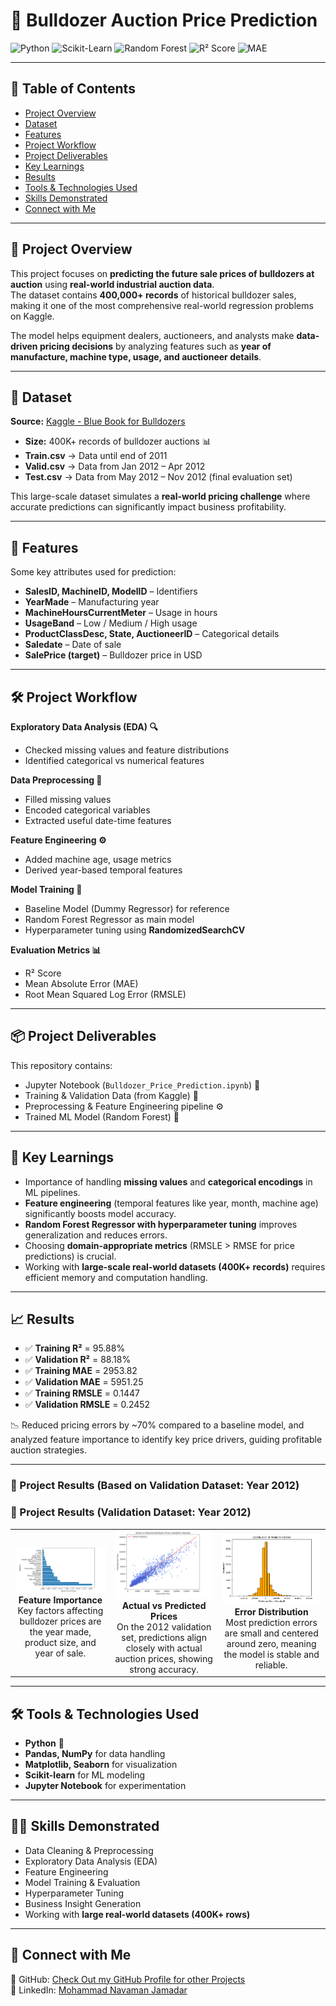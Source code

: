 # 🚜 Bulldozer Auction Price Prediction  

![Python](https://img.shields.io/badge/Python-3.8+-blue.svg) ![Scikit-Learn](https://img.shields.io/badge/ML-ScikitLearn-orange)  ![Random Forest](https://img.shields.io/badge/Algorithm-RandomForest-green) ![R² Score](https://img.shields.io/badge/R²-0.88-brightgreen)  ![MAE](https://img.shields.io/badge/MAE-5951-lightblue)  

---

## 📌 Table of Contents
- [Project Overview](#-project-overview)  
- [Dataset](#-dataset)  
- [Features](#-features)  
- [Project Workflow](#-project-workflow)  
- [Project Deliverables](#-project-deliverables)  
- [Key Learnings](#-key-learnings)  
- [Results](#-results)  
- [Tools & Technologies Used](#-tools--technologies-used)  
- [Skills Demonstrated](#%E2%80%8D-skills-demonstrated)  
- [Connect with Me](#-connect-with-me)  

---

## 🚀 Project Overview  

This project focuses on **predicting the future sale prices of bulldozers at auction** using **real-world industrial auction data**.  
The dataset contains **400,000+ records** of historical bulldozer sales, making it one of the most comprehensive real-world regression problems on Kaggle.  

The model helps equipment dealers, auctioneers, and analysts make **data-driven pricing decisions** by analyzing features such as **year of manufacture, machine type, usage, and auctioneer details**.  

---

## 📂 Dataset  

**Source:** [Kaggle - Blue Book for Bulldozers](https://www.kaggle.com/c/bluebook-for-bulldozers)  

- **Size:** 400K+ records of bulldozer auctions 📊  
- **Train.csv** → Data until end of 2011  
- **Valid.csv** → Data from Jan 2012 – Apr 2012  
- **Test.csv** → Data from May 2012 – Nov 2012 (final evaluation set)  

This large-scale dataset simulates a **real-world pricing challenge** where accurate predictions can significantly impact business profitability.  

---

## 🔑 Features  

Some key attributes used for prediction:  
- **SalesID, MachineID, ModelID** – Identifiers  
- **YearMade** – Manufacturing year  
- **MachineHoursCurrentMeter** – Usage in hours  
- **UsageBand** – Low / Medium / High usage  
- **ProductClassDesc, State, AuctioneerID** – Categorical details  
- **Saledate** – Date of sale  
- **SalePrice (target)** – Bulldozer price in USD  

---

## 🛠 Project Workflow  

**Exploratory Data Analysis (EDA) 🔍**  
- Checked missing values and feature distributions  
- Identified categorical vs numerical features  

**Data Preprocessing 🧹**  
- Filled missing values  
- Encoded categorical variables  
- Extracted useful date-time features  

**Feature Engineering ⚙️**  
- Added machine age, usage metrics  
- Derived year-based temporal features  

**Model Training 🤖**  
- Baseline Model (Dummy Regressor) for reference  
- Random Forest Regressor as main model  
- Hyperparameter tuning using **RandomizedSearchCV**  

**Evaluation Metrics 📊**  
- R² Score  
- Mean Absolute Error (MAE)  
- Root Mean Squared Log Error (RMSLE)  

---

## 📦 Project Deliverables  

This repository contains:  
- Jupyter Notebook (`Bulldozer_Price_Prediction.ipynb`) 📒  
- Training & Validation Data (from Kaggle) 📂  
- Preprocessing & Feature Engineering pipeline ⚙️  
- Trained ML Model (Random Forest) 🌲  

---

## 🎯 Key Learnings  
- Importance of handling **missing values** and **categorical encodings** in ML pipelines.  
- **Feature engineering** (temporal features like year, month, machine age) significantly boosts model accuracy.  
- **Random Forest Regressor with hyperparameter tuning** improves generalization and reduces errors.  
- Choosing **domain-appropriate metrics** (RMSLE > RMSE for price predictions) is crucial.  
- Working with **large-scale real-world datasets (400K+ records)** requires efficient memory and computation handling.  

---

## 📈 Results  

- ✅ **Training R²** = 95.88%  
- ✅ **Validation R²** = 88.18%  
- ✅ **Training MAE** = 2953.82  
- ✅ **Validation MAE** = 5951.25  
- ✅ **Training RMSLE** = 0.1447  
- ✅ **Validation RMSLE** = 0.2452  

📉  Reduced pricing errors by ~70% compared to a baseline model, and analyzed feature importance to identify key price drivers, guiding profitable auction strategies.

---

### 🔹 Project Results  (Based on Validation Dataset: Year 2012)

### 🔹 Project Results (Validation Dataset: Year 2012)

<table>
  <tr>
    <td align="center">
      <img src="Project Visuals/Feature Importance.png" alt="Feature Importance" width="280"/><br/>
      <b>Feature Importance</b><br/>
      Key factors affecting bulldozer prices are the year made, product size, and year of sale.
    </td>
    <td align="center">
      <img src="Project Visuals/Actual Sale Price vs Predicted Sale Price.png" alt="Actual vs Predicted" width="280"/><br/>
      <b>Actual vs Predicted Prices</b><br/>
      On the 2012 validation set, predictions align closely with actual auction prices, showing strong accuracy.
    </td>
    <td align="center">
      <img src="Project Visuals/Distribution of Predicted Errors.png" alt="Residuals Distribution" width="280"/><br/>
      <b>Error Distribution</b><br/>
      Most prediction errors are small and centered around zero, meaning the model is stable and reliable.
    </td>
  </tr>
</table>

---

## 🛠 Tools & Technologies Used  
- **Python** 🐍  
- **Pandas, NumPy** for data handling  
- **Matplotlib, Seaborn** for visualization  
- **Scikit-learn** for ML modeling  
- **Jupyter Notebook** for experimentation  

---

## 🧑‍💻 Skills Demonstrated  
- Data Cleaning & Preprocessing  
- Exploratory Data Analysis (EDA)  
- Feature Engineering  
- Model Training & Evaluation  
- Hyperparameter Tuning  
- Business Insight Generation  
- Working with **large real-world datasets (400K+ rows)**  

---

## 🤝 Connect with Me  
📌 GitHub: [Check Out my GitHub Profile for other Projects](https://github.com/noumanjamadar/)  
💼 LinkedIn: [Mohammad Navaman Jamadar](https://www.linkedin.com/in/mohammad-navaman-jamadar/)  

